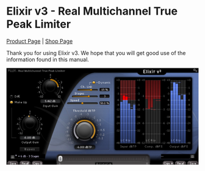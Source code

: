 # Elixir v3 - Real Multichannel True Peak Limiter

[Product Page](https://www.flux.audio/project/elixir/) 
| [Shop Page](https://shop.flux.audio/en_US/products/elixir)

Thank you for using Elixir v3. We hope that you will get good use of the information found in this manual.

![](include/Elixir_00.png)